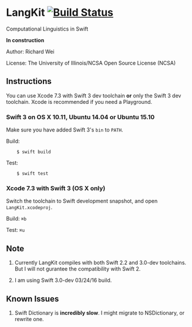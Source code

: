 # LangKit [![Build Status](https://travis-ci.org/xinranmsn/LangKit.svg?branch=master)](https://travis-ci.org/xinranmsn/LangKit)

Computational Linguistics in Swift

**In construction**

Author: Richard Wei

License: The University of Illinois/NCSA Open Source License (NCSA)

## Instructions

You can use Xcode 7.3 with Swift 3 dev toolchain **or** only the Swift 3 dev toolchain. Xcode is recommended if you need a Playground.

### Swift 3 on OS X 10.11, Ubuntu 14.04 or Ubuntu 15.10


Make sure you have added Swift 3's `bin` to `PATH`.

Build:
```
    $ swift build
```

Test:
```
    $ swift test
```
### Xcode 7.3 with Swift 3 (OS X only) ###

Switch the toolchain to Swift development snapshot, and open `LangKit.xcodeproj`.

Build: `⌘b`

Test: `⌘u`

## Note

1. Currently LangKit compiles with both Swift 2.2 and 3.0-dev toolchains. But I will not gurantee the compatibility with Swift 2. 

2. I am using Swift 3.0-dev 03/24/16 build. 

## Known Issues

1. Swift Dictionary is **incredibly slow**. I might migrate to NSDictionary, or rewrite one.

